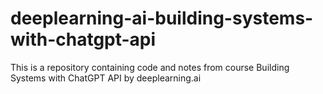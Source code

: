 # deeplearning-ai-building-systems-with-chatgpt-api
This is a repository containing code and notes from course Building Systems with ChatGPT API by deeplearning.ai
